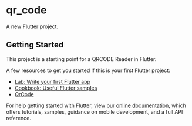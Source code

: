 # qr_code

A new Flutter project.

## Getting Started

This project is a starting point for a QRCODE Reader in Flutter.

A few resources to get you started if this is your first Flutter project:

- [Lab: Write your first Flutter app](https://flutter.dev/docs/get-started/codelab)
- [Cookbook: Useful Flutter samples](https://flutter.dev/docs/cookbook)
- [QrCode](https://codesandbox.io/s/generate-qrcode-with-json-data-forked-fsj2ds?file=/index.js)

For help getting started with Flutter, view our
[online documentation](https://flutter.dev/docs), which offers tutorials,
samples, guidance on mobile development, and a full API reference.
